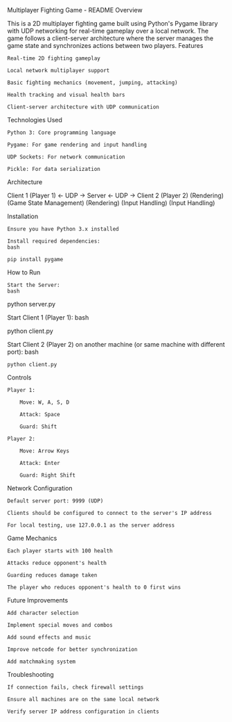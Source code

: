 Multiplayer Fighting Game - README
Overview

This is a 2D multiplayer fighting game built using Python's Pygame library with UDP networking for real-time gameplay over a local network. The game follows a client-server architecture where the server manages the game state and synchronizes actions between two players.
Features

    Real-time 2D fighting gameplay

    Local network multiplayer support

    Basic fighting mechanics (movement, jumping, attacking)

    Health tracking and visual health bars

    Client-server architecture with UDP communication

Technologies Used

    Python 3: Core programming language

    Pygame: For game rendering and input handling

    UDP Sockets: For network communication

    Pickle: For data serialization

Architecture

Client 1 (Player 1)  ← UDP →  Server  ← UDP →  Client 2 (Player 2)
       (Rendering)         (Game State Management)       (Rendering)
       (Input Handling)                                 (Input Handling)

Installation

    Ensure you have Python 3.x installed

    Install required dependencies:
    bash

    pip install pygame

How to Run

    Start the Server:
    bash

python server.py

Start Client 1 (Player 1):
bash

python client.py

Start Client 2 (Player 2) on another machine (or same machine with different port):
bash

    python client.py

Controls

    Player 1:

        Move: W, A, S, D

        Attack: Space

        Guard: Shift

    Player 2:

        Move: Arrow Keys

        Attack: Enter

        Guard: Right Shift

Network Configuration

    Default server port: 9999 (UDP)

    Clients should be configured to connect to the server's IP address

    For local testing, use 127.0.0.1 as the server address

Game Mechanics

    Each player starts with 100 health

    Attacks reduce opponent's health

    Guarding reduces damage taken

    The player who reduces opponent's health to 0 first wins

Future Improvements

    Add character selection

    Implement special moves and combos

    Add sound effects and music

    Improve netcode for better synchronization

    Add matchmaking system

Troubleshooting

    If connection fails, check firewall settings

    Ensure all machines are on the same local network

    Verify server IP address configuration in clients
